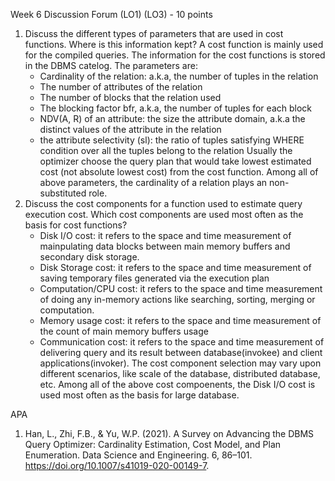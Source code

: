 Week 6 Discussion Forum (LO1) (LO3) - 10 points
1. Discuss the different types of parameters that are used in cost functions. Where is this information kept?
   A cost function is mainly used for the compiled queries. The information for the cost functions is stored in the DBMS catelog. The parameters are:
   * Cardinality of the relation: a.k.a, the number of tuples in the relation
   * The number of attributes of the relation
   * The number of blocks that the relation used
   * The blocking factor bfr, a.k.a, the number of tuples for each block
   * NDV(A, R) of an attribute: the size the attribute domain, a.k.a the distinct values of the attribute in the relation
   * the attribute selectivity (sl): the ratio of tuples satisfying WHERE condition over all the tuples belong to the relation
   Usually the optimizer choose the query plan that would take lowest estimated cost (not absolute lowest cost) from the cost function. Among all of above parameters, the cardinality of a relation plays an non-substituted role.
2. Discuss the cost components for a function used to estimate query execution cost. Which cost components are used most often as the basis for cost functions?
   * Disk I/O cost: it refers to the space and time measurement of mainpulating data blocks between main memory buffers and secondary disk storage.
   * Disk Storage cost: it refers to the space and time measurement of saving temporary files generated via the execution plan
   * Computation/CPU cost: it refers to the space and time measurement of doing any in-memory actions like searching, sorting, merging or computation.
   * Memory usage cost: it refers to the space and time measurement of the count of main memory buffers usage
   * Communication cost: it refers to the space and time measurement of delivering query and its result between database(invokee) and client applications(invoker).
   The cost component selection may vary upon different scenarios, like scale of the database, distributed database, etc. Among all of the above cost compoenents, the Disk I/O cost is used most often as the basis for large database. 

APA
1. Han, L., Zhi, F.B., & Yu, W.P. (2021). A Survey on Advancing the DBMS Query Optimizer: Cardinality Estimation, Cost Model, and Plan Enumeration. Data Science and Engineering. 6, 86–101. https://doi.org/10.1007/s41019-020-00149-7.
